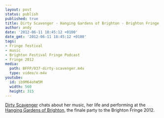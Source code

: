 ```yaml
---
layout: post
status: publish
published: true
title: Dirty Scavenger - Hanging Gardens of Brighton - Brighton Fringe 2012
author: andy
date: '2012-06-11 18:45:12 +0100'
date_gmt: '2012-06-11 18:45:12 +0100'
tags:
- Fringe festival
- music
- Brighton Festival Fringe Podcast
- Fringe 2012
media:
  path: BFFP/037-dirty-scavenger.m4v
  type: video/x-m4v
youtube:
  id: ib9M64ohW5M
  width: 560
  height: 315
---
```

[Dirty Scavenger](http://www.myspace.com/dirtyscavenger) chats about her music, 
her life and performing at the [Hanging Gardens of Brighton](http://www.babylonfestivals.com), 
the finale party to the Brighton Fringe 2012.

